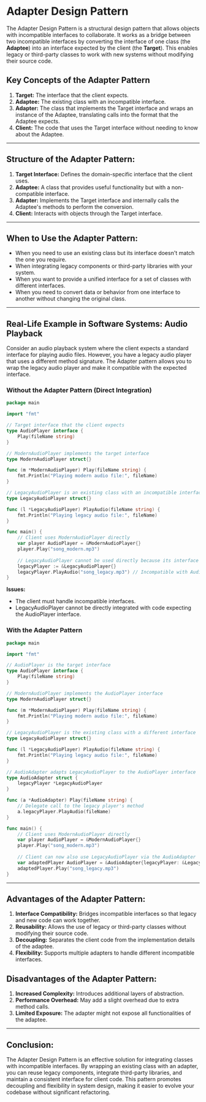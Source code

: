 # Adapter Design Pattern

The Adapter Design Pattern is a structural design pattern that allows objects with incompatible interfaces to collaborate. It works as a bridge between two incompatible interfaces by converting the interface of one class (the **Adaptee**) into an interface expected by the client (the **Target**). This enables legacy or third-party classes to work with new systems without modifying their source code.

## Key Concepts of the Adapter Pattern

1. **Target:** The interface that the client expects.
2. **Adaptee:** The existing class with an incompatible interface.
3. **Adapter:** The class that implements the Target interface and wraps an instance of the Adaptee, translating calls into the format that the Adaptee expects.
4. **Client:** The code that uses the Target interface without needing to know about the Adaptee.

---

## Structure of the Adapter Pattern:
1. **Target Interface:** Defines the domain-specific interface that the client uses.
2. **Adaptee:** A class that provides useful functionality but with a non-compatible interface.
3. **Adapter:** Implements the Target interface and internally calls the Adaptee's methods to perform the conversion.
4. **Client:** Interacts with objects through the Target interface.

---

## When to Use the Adapter Pattern:
- When you need to use an existing class but its interface doesn't match the one you require.
- When integrating legacy components or third-party libraries with your system.
- When you want to provide a unified interface for a set of classes with different interfaces.
- When you need to convert data or behavior from one interface to another without changing the original class.

---

## Real-Life Example in Software Systems: Audio Playback

Consider an audio playback system where the client expects a standard interface for playing audio files. However, you have a legacy audio player that uses a different method signature. The Adapter pattern allows you to wrap the legacy audio player and make it compatible with the expected interface.

### Without the Adapter Pattern (Direct Integration)
```go
package main

import "fmt"

// Target interface that the client expects
type AudioPlayer interface {
    Play(fileName string)
}

// ModernAudioPlayer implements the target interface
type ModernAudioPlayer struct{}

func (m *ModernAudioPlayer) Play(fileName string) {
    fmt.Println("Playing modern audio file:", fileName)
}

// LegacyAudioPlayer is an existing class with an incompatible interface
type LegacyAudioPlayer struct{}

func (l *LegacyAudioPlayer) PlayAudio(fileName string) {
    fmt.Println("Playing legacy audio file:", fileName)
}

func main() {
    // Client uses ModernAudioPlayer directly
    var player AudioPlayer = &ModernAudioPlayer{}
    player.Play("song_modern.mp3")
    
    // LegacyAudioPlayer cannot be used directly because its interface differs:
    legacyPlayer := &LegacyAudioPlayer{}
    legacyPlayer.PlayAudio("song_legacy.mp3") // Incompatible with AudioPlayer interface
}
```

**Issues:**
- The client must handle incompatible interfaces.
- LegacyAudioPlayer cannot be directly integrated with code expecting the AudioPlayer interface.

### With the Adapter Pattern
```go
package main

import "fmt"

// AudioPlayer is the target interface
type AudioPlayer interface {
    Play(fileName string)
}

// ModernAudioPlayer implements the AudioPlayer interface
type ModernAudioPlayer struct{}

func (m *ModernAudioPlayer) Play(fileName string) {
    fmt.Println("Playing modern audio file:", fileName)
}

// LegacyAudioPlayer is the existing class with a different interface
type LegacyAudioPlayer struct{}

func (l *LegacyAudioPlayer) PlayAudio(fileName string) {
    fmt.Println("Playing legacy audio file:", fileName)
}

// AudioAdapter adapts LegacyAudioPlayer to the AudioPlayer interface
type AudioAdapter struct {
    legacyPlayer *LegacyAudioPlayer
}

func (a *AudioAdapter) Play(fileName string) {
    // Delegate call to the legacy player's method
    a.legacyPlayer.PlayAudio(fileName)
}

func main() {
    // Client uses ModernAudioPlayer directly
    var player AudioPlayer = &ModernAudioPlayer{}
    player.Play("song_modern.mp3")
    
    // Client can now also use LegacyAudioPlayer via the AudioAdapter
    var adaptedPlayer AudioPlayer = &AudioAdapter{legacyPlayer: &LegacyAudioPlayer{}}
    adaptedPlayer.Play("song_legacy.mp3")
}
```

---

## Advantages of the Adapter Pattern:
1. **Interface Compatibility:** Bridges incompatible interfaces so that legacy and new code can work together.
2. **Reusability:** Allows the use of legacy or third-party classes without modifying their source code.
3. **Decoupling:** Separates the client code from the implementation details of the adaptee.
4. **Flexibility:** Supports multiple adapters to handle different incompatible interfaces.

## Disadvantages of the Adapter Pattern:
1. **Increased Complexity:** Introduces additional layers of abstraction.
2. **Performance Overhead:** May add a slight overhead due to extra method calls.
3. **Limited Exposure:** The adapter might not expose all functionalities of the adaptee.

---

## Conclusion:
The Adapter Design Pattern is an effective solution for integrating classes with incompatible interfaces. By wrapping an existing class with an adapter, you can reuse legacy components, integrate third-party libraries, and maintain a consistent interface for client code. This pattern promotes decoupling and flexibility in system design, making it easier to evolve your codebase without significant refactoring.
